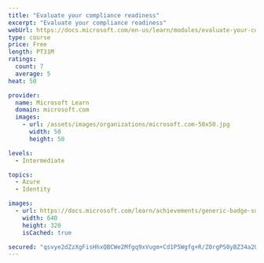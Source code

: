 ```yaml
---
title: "Evaluate your compliance readiness"
excerpt: "Evaluate your compliance readiness"
webUrl: https://docs.microsoft.com/en-us/learn/modules/evaluate-your-compliance-readiness/
type: course
price: Free
length: PT31M
ratings:
  count: 7
  average: 5
heat: 50

provider:
  name: Microsoft Learn
  domain: microsoft.com
  images:
    - url: /assets/images/organizations/microsoft.com-50x50.jpg
      width: 50
      height: 50

levels:
  - Intermediate

topics:
  - Azure
  - Identity

images:
  - url: https://docs.microsoft.com/learn/achievements/generic-badge-social.png
    width: 640
    height: 320
    isCached: true

secured: "qsvye2dZzXgFisHhxQBCWe2Mfgq9xVugm+Cd1P5Wgfg+R/Z0rgPS0yBZ34a2UvldP6DKKracSb/U1mdH1JuFRzKh3A78rVKLa5QOzlJBi5iQB061vTvswZCVIhXPrJhZOWOZcFlXdEG8oSp/RlsJmUZ2agUnx+Th8TYJWIF3fc1U/puzYNq3X2HdqOWVRoVobqSGXJXwgqGzn9AFx/IE7dhYlkrdA5HdrOUdrqi82Q1SL4PrKNEySVJ5uxuZkJ8lgR/OxrJZVyIQx95uO/9EZRt44K6o5+qejwbV13BNWE/6F3OzYfh+SRCZ1lVJ0WdBuljmn0UK81hrTgJ8azgjZ3gtELcIOthV3HrrFzH24787kPMpmXZNyhSCuu59UPUweITSfh3A7rXfnhB46d+hGMF7QrW5EevD039AnTUOzP0=;t/RfFP4B59RpRkjQTaMHWg=="
---
```


